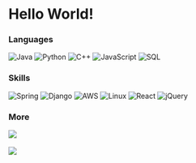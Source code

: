 # Hello World!

### Languages

![Java](https://img.shields.io/badge/-Java-000?style=for-the-badge&&logo=Java&logoColor=FFF)
![Python](https://img.shields.io/badge/-Python-000?style=for-the-badge&&logo=Python)
![C++](https://img.shields.io/badge/-C++-000?style=for-the-badge&&logo=c%2b%2b&logoColor=00599C)
![JavaScript](https://img.shields.io/badge/-JavaScript-000?style=for-the-badge&&logo=JavaScript)
![SQL](https://img.shields.io/badge/-SQL-000?style=for-the-badge&&logo=MySQL&logoColor=FFF)

### Skills

![Spring](https://img.shields.io/badge/-Spring-000?style=for-the-badge&&logo=Spring)
![Django](https://img.shields.io/badge/-Django-000?style=for-the-badge&&logo=Django)
![AWS](https://img.shields.io/badge/-AWS-000?style=for-the-badge&&logo=Amazon-AWS&logoColor=F90)
![Linux](https://img.shields.io/badge/-Linux-000?style=for-the-badge&&logo=Linux)
![React](https://img.shields.io/badge/-React-000?style=for-the-badge&&logo=React)
![jQuery](https://img.shields.io/badge/-Jquery-000?style=for-the-badge&&logo=Jquery&logoColor=007ACC)

### More

<a href="https://www.linkedin.com/in/daekunhan/">
  <img src="https://img.shields.io/badge/LinkedIn-0077B5?style=for-the-badge&logo=linkedin&logoColor=white">
</a>
<br/>
<br/>
<a href="https://hits.seeyoufarm.com"><img src="https://hits.seeyoufarm.com/api/count/incr/badge.svg?url=https%3A%2F%2Fgithub.com%2Fdaekun0920%2Fhit-counter&count_bg=%2379C83D&title_bg=%23555555&icon=&icon_color=%23E7E7E7&title=visitors&edge_flat=false"/></a>
